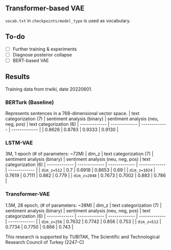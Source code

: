 ## Transformer-based VAE
`vocab.txt` in `checkpoints/model_type` is used as vocabulary.

## To-do
- [ ] Further training & experiments
- [ ] Diagnose posterior collapse
- [ ] BERT-based VAE

## Results
Training data from trwiki, date 20220601.

### BERTurk (Baseline)
Represents sentences in a 768-dimensional vector space.
| text categorization (7) | sentiment analysis (binary) | sentiment analysis (neu, neg, pos) | text categorization (6)
| ------------- | ------------- | ------------- | ------------- |
| 0.8626 | 0.8783 | 0.9333 | 0.9130 |

### LSTM-VAE
3M, 1 epoch (# of parameters: ~72M)
| dim_z | text categorization (7) | sentiment analysis (binary) | sentiment analysis (neu, neg, pos) | text categorization (6)
| ------------- | ------------- | ------------- | ------------- | ------------- |
| `dim_z=512` | 0.7 | 0.6918 | 0.8653 | 0.69 |
| `dim_z=1024` | 0.7619 | 0.7111 | 0.882 | 0.779 |
| `dim_z=2048` | 0.7673 | 0.7002 | 0.883 | 0.786 |

### Transformer-VAE
1.5M, 28 epoch, (# of parameters: ~38M)
| dim_z | text categorization (7) | sentiment analysis (binary) | sentiment analysis (neu, neg, pos) | text categorization (6)
| ------------- | ------------- | ------------- | ------------- | ------------- |
| `dim_z=256` | 0.7632 | 0.7742 | 0.856 | 0.753 |
| `dim_z=512` | 0.7734 | 0.7750 | 0.866 | 0.743 |

This research is supported by TUBITAK, The Scientific and Technological Research Council of Turkey (2247-C)
